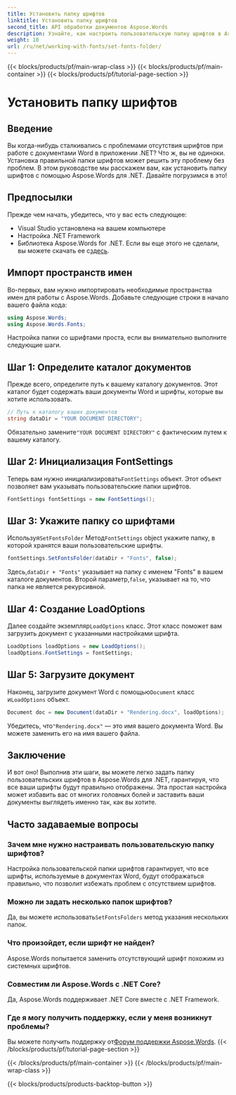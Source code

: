 ```yaml
---
title: Установить папку шрифтов
linktitle: Установить папку шрифтов
second_title: API обработки документов Aspose.Words
description: Узнайте, как настроить пользовательскую папку шрифтов в Aspose.Words для .NET, чтобы гарантировать корректное отображение документов Word без потери шрифтов.
weight: 10
url: /ru/net/working-with-fonts/set-fonts-folder/
---
```


{{< blocks/products/pf/main-wrap-class >}}
{{< blocks/products/pf/main-container >}}
{{< blocks/products/pf/tutorial-page-section >}}

# Установить папку шрифтов

## Введение

Вы когда-нибудь сталкивались с проблемами отсутствия шрифтов при работе с документами Word в приложении .NET? Что ж, вы не одиноки. Установка правильной папки шрифтов может решить эту проблему без проблем. В этом руководстве мы расскажем вам, как установить папку шрифтов с помощью Aspose.Words для .NET. Давайте погрузимся в это!

## Предпосылки

Прежде чем начать, убедитесь, что у вас есть следующее:

- Visual Studio установлена на вашем компьютере
- Настройка .NET Framework
-  Библиотека Aspose.Words for .NET. Если вы еще этого не сделали, вы можете скачать ее с[здесь](https://releases.aspose.com/words/net/).

## Импорт пространств имен

Во-первых, вам нужно импортировать необходимые пространства имен для работы с Aspose.Words. Добавьте следующие строки в начало вашего файла кода:

```csharp
using Aspose.Words;
using Aspose.Words.Fonts;
```

Настройка папки со шрифтами проста, если вы внимательно выполните следующие шаги.

## Шаг 1: Определите каталог документов

Прежде всего, определите путь к вашему каталогу документов. Этот каталог будет содержать ваши документы Word и шрифты, которые вы хотите использовать.

```csharp
// Путь к каталогу ваших документов
string dataDir = "YOUR DOCUMENT DIRECTORY";
```

 Обязательно замените`"YOUR DOCUMENT DIRECTORY"` с фактическим путем к вашему каталогу.

## Шаг 2: Инициализация FontSettings

 Теперь вам нужно инициализировать`FontSettings` объект. Этот объект позволяет вам указывать пользовательские папки шрифтов.

```csharp
FontSettings fontSettings = new FontSettings();
```

## Шаг 3: Укажите папку со шрифтами

 Используя`SetFontsFolder` Метод`FontSettings` object укажите папку, в которой хранятся ваши пользовательские шрифты.

```csharp
fontSettings.SetFontsFolder(dataDir + "Fonts", false);
```

 Здесь,`dataDir + "Fonts"` указывает на папку с именем "Fonts" в вашем каталоге документов. Второй параметр,`false`, указывает на то, что папка не является рекурсивной.

## Шаг 4: Создание LoadOptions

 Далее создайте экземпляр`LoadOptions` класс. Этот класс поможет вам загрузить документ с указанными настройками шрифта.

```csharp
LoadOptions loadOptions = new LoadOptions();
loadOptions.FontSettings = fontSettings;
```

## Шаг 5: Загрузите документ

 Наконец, загрузите документ Word с помощью`Document` класс и`LoadOptions` объект.

```csharp
Document doc = new Document(dataDir + "Rendering.docx", loadOptions);
```

 Убедитесь, что`"Rendering.docx"` — это имя вашего документа Word. Вы можете заменить его на имя вашего файла.

## Заключение

И вот оно! Выполнив эти шаги, вы можете легко задать папку пользовательских шрифтов в Aspose.Words для .NET, гарантируя, что все ваши шрифты будут правильно отображены. Эта простая настройка может избавить вас от многих головных болей и заставить ваши документы выглядеть именно так, как вы хотите.

## Часто задаваемые вопросы

### Зачем мне нужно настраивать пользовательскую папку шрифтов?
Настройка пользовательской папки шрифтов гарантирует, что все шрифты, используемые в документах Word, будут отображаться правильно, что позволит избежать проблем с отсутствием шрифтов.

### Можно ли задать несколько папок шрифтов?
 Да, вы можете использовать`SetFontsFolders` метод указания нескольких папок.

### Что произойдет, если шрифт не найден?
Aspose.Words попытается заменить отсутствующий шрифт похожим из системных шрифтов.

### Совместим ли Aspose.Words с .NET Core?
Да, Aspose.Words поддерживает .NET Core вместе с .NET Framework.

### Где я могу получить поддержку, если у меня возникнут проблемы?
 Вы можете получить поддержку от[Форум поддержки Aspose.Words](https://forum.aspose.com/c/words/8).
{{< /blocks/products/pf/tutorial-page-section >}}

{{< /blocks/products/pf/main-container >}}
{{< /blocks/products/pf/main-wrap-class >}}

{{< blocks/products/products-backtop-button >}}
